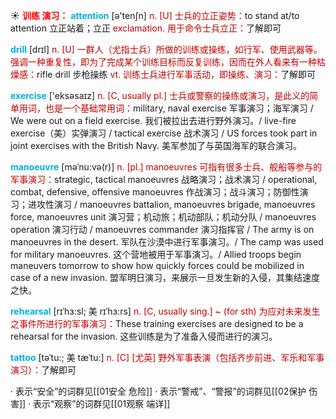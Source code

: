 ☀ <font color="red">**训练 演习：**</font>
<font color="sky blue">**attention**</font> [ə'tenʃn] 
<font color="#c00000">n. [U] 士兵的立正姿势：</font>to stand at/to attention 立正站着；立正 <font color="#c00000">exclamation. 用于命令士兵立正：</font>了解即可

<font color="sky blue">**drill**</font> [drɪl] 
<font color="#c00000">n. [U] 一群人（尤指士兵）所做的训练或操练，如行军、使用武器等。强调一种重复性，即为了完成某个训练目标而反复训练，因而在外人看来有一种枯燥感：</font>rifle drill 步枪操练 <font color="#c00000">vt. 训练士兵进行军事活动，即操练、演习：</font>了解即可

<font color="sky blue">**exercise**</font> ['eksəsaɪz] 
<font color="#c00000">n. [C, usually pl.] 士兵或警察的操练或演习，是此义的简单用词，也是一个基础常用词：</font>military, naval exercise 军事演习；海军演习 / We were out on a field exercise. 我们被拉出去进行野外演习。/ live-fire exercise（美）实弹演习 / tactical exercise 战术演习 / US forces took part in joint exercises with the British Navy. 美军参加了与英国海军的联合演习。
           
<font color="sky blue">**manoeuvre**</font> [məˈnu:və(r)]
<font color="#c00000">n. [pl.] manoeuvres 可指有很多士兵、舰船等参与的军事演习：</font>strategic, tactical manoeuvres 战略演习；战术演习 / operational, combat, defensive, offensive manoeuvres 作战演习；战斗演习；防御性演习；进攻性演习 / manoeuvres battalion, manoeuvres brigade, manoeuvres force, manoeuvres unit 演习营；机动旅；机动部队；机动分队 / manoeuvres operation 演习行动 / manoeuvres commander 演习指挥官 / The army is on manoeuvres in the desert. 军队在沙漠中进行军事演习。/ The camp was used for military manoeuvres. 这个营地被用于军事演习。/ Allied troops begin maneuvers tomorrow to show how quickly forces could be mobilized in case of a new invasion. 盟军明日演习，来展示一旦发生新的入侵，其集结速度之快。
            
<font color="sky blue">**rehearsal**</font> [rɪˈhɜ:sl; 美 rɪˈhɜ:rs]
<font color="#c00000">n. [C, usually sing.] ~ (for sth) 为应对未来发生之事件所进行的军事演习：</font>These training exercises are designed to be a rehearsal for the invasion. 这些训练是为了准备入侵而进行的演习。
           
<font color="sky blue">**tattoo**</font> [təˈtu:; 美 tæˈtu:]
<font color="#c00000">n. [C] [尤英] 野外军事表演（包括齐步前进、军乐和军事演习）：</font>了解即可

· 表示“安全”的词群见[[01安全 危险]]
· 表示“警戒”、“警报”的词群见[[02保护 伤害]]
· 表示“观察”的词群见[[01观察 端详]]
